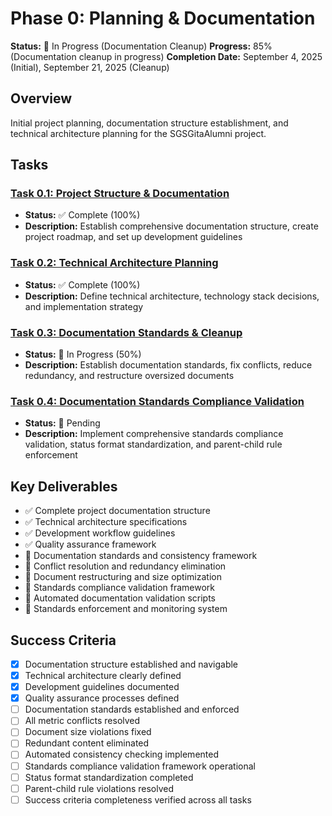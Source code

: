 # Phase 0: Planning & Documentation

**Status:** 🔄 In Progress (Documentation Cleanup)
**Progress:** 85% (Documentation cleanup in progress)
**Completion Date:** September 4, 2025 (Initial), September 21, 2025 (Cleanup)

## Overview
Initial project planning, documentation structure establishment, and technical architecture planning for the SGSGitaAlumni project.

## Tasks

### [Task 0.1: Project Structure & Documentation](./task-0.1-project-structure.md)
- **Status:** ✅ Complete (100%)
- **Description:** Establish comprehensive documentation structure, create project roadmap, and set up development guidelines

### [Task 0.2: Technical Architecture Planning](./task-0.2-technical-architecture.md)
- **Status:** ✅ Complete (100%)
- **Description:** Define technical architecture, technology stack decisions, and implementation strategy

### [Task 0.3: Documentation Standards & Cleanup](./task-0.3-documentation-cleanup.md)
- **Status:** 🔄 In Progress (50%)
- **Description:** Establish documentation standards, fix conflicts, reduce redundancy, and restructure oversized documents

### [Task 0.4: Documentation Standards Compliance Validation](./task-0.4-documentation-standards-compliance.md)
- **Status:** 🔴 Pending
- **Description:** Implement comprehensive standards compliance validation, status format standardization, and parent-child rule enforcement

## Key Deliverables
- ✅ Complete project documentation structure
- ✅ Technical architecture specifications
- ✅ Development workflow guidelines
- ✅ Quality assurance framework
- 🔄 Documentation standards and consistency framework
- 🔄 Conflict resolution and redundancy elimination
- 🔄 Document restructuring and size optimization
- 🔴 Standards compliance validation framework
- 🔴 Automated documentation validation scripts
- 🔴 Standards enforcement and monitoring system

## Success Criteria
- [x] Documentation structure established and navigable
- [x] Technical architecture clearly defined
- [x] Development guidelines documented
- [x] Quality assurance processes defined
- [ ] Documentation standards established and enforced
- [ ] All metric conflicts resolved
- [ ] Document size violations fixed
- [ ] Redundant content eliminated
- [ ] Automated consistency checking implemented
- [ ] Standards compliance validation framework operational
- [ ] Status format standardization completed
- [ ] Parent-child rule violations resolved
- [ ] Success criteria completeness verified across all tasks